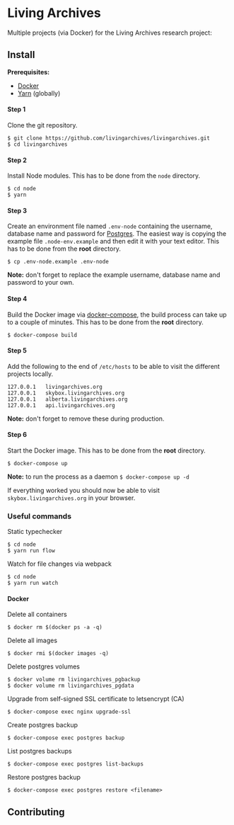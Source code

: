 # Living Archives

Multiple projects (via Docker) for the Living Archives research project:

## Install

**Prerequisites:** 

* [Docker](https://www.docker.com/) 
* [Yarn](https://github.com/yarnpkg/yarn) (globally)

#### Step 1

Clone the git repository.

```
$ git clone https://github.com/livingarchives/livingarchives.git
$ cd livingarchives
```

#### Step 2

Install Node modules. This has to be done from the `node` directory.

```
$ cd node
$ yarn
```

#### Step 3

Create an environment file named `.env-node` containing the username, database name and password for [Postgres](https://www.postgresql.org/). The easiest way is copying the example file `.node-env.example` and then edit it with your text editor. This has to be done from the **root** directory.

```
$ cp .env-node.example .env-node
```

**Note:** don't forget to replace the example username, database name and password to your own.

#### Step 4

Build the Docker image via [docker-compose](https://docs.docker.com/compose/), the build process can take up to a couple of minutes. This has to be done from the **root** directory.

```
$ docker-compose build
```

#### Step 5

Add the following to the end of `/etc/hosts` to be able to visit the different projects locally.

```
127.0.0.1   livingarchives.org
127.0.0.1   skybox.livingarchives.org
127.0.0.1   alberta.livingarchives.org
127.0.0.1   api.livingarchives.org
```

**Note:** don't forget to remove these during production. 

#### Step 6

Start the Docker image. This has to be done from the **root** directory.

```
$ docker-compose up
```

**Note:** to run the process as a daemon `$ docker-compose up -d`

If everything worked you should now be able to visit `skybox.livingarchives.org` in your browser.

### Useful commands

Static typechecker 

```
$ cd node
$ yarn run flow
```

Watch for file changes via webpack

```
$ cd node
$ yarn run watch
```

#### Docker

Delete all containers

```
$ docker rm $(docker ps -a -q)
```

Delete all images

```
$ docker rmi $(docker images -q)
```

Delete postgres volumes

```
$ docker volume rm livingarchives_pgbackup
$ docker volume rm livingarchives_pgdata
```

Upgrade from self-signed SSL certificate to letsencrypt (CA)

```
$ docker-compose exec nginx upgrade-ssl
```

Create postgres backup

```
$ docker-compose exec postgres backup
```

List postgres backups

```
$ docker-compose exec postgres list-backups
```

Restore postgres backup

```
$ docker-compose exec postgres restore <filename>
```

## Contributing
